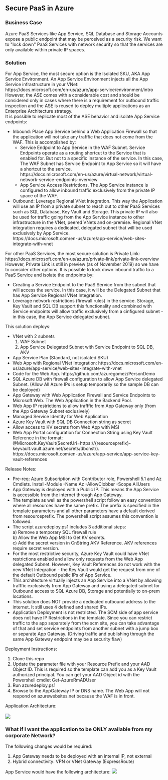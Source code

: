 <h2>Secure PaaS in Azure</h2>
<h3>Business Case</h3>
Azure PaaS Services like App Service, SQL Database and Storage Accounts expose a public endpoint that may be perceived as a security risk.
We want to "lock down" PaaS Services with network security so that the services are only available within private IP spaces.
<h3>Solution</h3>
For App Service, the most secure option is the Isolated SKU, AKA App Service Environment. An App Service Environment injects all the App Service infrastructure in your VNet:<br/>
https://docs.microsoft.com/en-us/azure/app-service/environment/intro<br/>
However, the ASE comes with a considerable cost and should be considered only in cases where there is a requirement for outbound traffic inspection and the ASE is reused to deploy multiple applications as an Enterprise Architecture strategy.<br/>
It is possible to replicate most of the ASE behavior and isolate App Service endpoints:
<ul>
<li>Inbound: Place App Service behind a Web Application Firewall so that the application will not take any trafffic that does not come from the WAF.  This is accomplished by:
    <ul> 
    <li>Service Endpoint to App Service in the WAF Subnet.  Service Endpoints operate as a routing shortcut to the Service that is enabled for. But not to a specific instance of the service. In this case, The WAF Subnet has Service Endpoint to App Service so it will have a shortcut to the service.<br>https://docs.microsoft.com/en-us/azure/virtual-network/virtual-network-service-endpoints-overview
    <li>App Service Access Restrictions.  The App Service instance is configured to allow inbound traffic exclusively from the private IP space of the WAF.
    </ul>
<li>Outbound: Leverage Regional VNet Integration. This way the Application will use an IP from a private subnet to reach out to other PaaS Services such as SQL Database, Key Vault and Storage.  This private IP will also be used for traffic going from the App Service instance to other infrastructure in the VNet, peered VNets and on-premise.  Regional VNet integration requires a dedicated, delegated subnet that will be used exclusively by App Service.<br>
https://docs.microsoft.com/en-us/azure/app-service/web-sites-integrate-with-vnet
</ul>
For other PaaS Services, the most secure solution is Private Link:<br/>
https://docs.microsoft.com/en-us/azure/private-link/private-link-overview<br>
However, Private Link is still in preview (as of November 2019) so we have to consider other options.
It is possible to lock down inbound traffic to a PaaS Service and isolate the endpoints by:
<ul>
<li>Creating a Service Endpoint to the PaaS Service from the subnet that will access the service.  In this case, it will be the Delegated Subnet that has App Service Regional VNet Integration.
<li>Leverage network restrictions (firewall rules) in the service. Storage, Key Vault and SQL DB support this functionality and combined with Service endpoints will allow traffic exclusively from a cinfigured subnet - in this case, the App Service delegated subnet.
</ul>
This solution deploys:
<ul>
<li>VNet with 2 subnets
<ol>
    <li>WAF Subnet 
    <li>App Service Delegated Subnet with Service Endpoint to SQL DB, AKV
</ol>
<li>App Service Plan (Standard, not isolated SKU)
<li>Web App with Regional VNet Integration: https://docs.microsoft.com/en-us/azure/app-service/web-sites-integrate-with-vnet
<li>Code for the Web App. https://github.com/azuregomez/PersonDemo
<li>SQL Azure DB with firewall configuration to allow App Service delegated Subnet. (Allow All Azure IPs is setup temporarily so the sample DB can be deployed)
<li>App Gateway with Web Application Firewall and Service Endpoints to Microsoft.Web. The Web Application in the Backend Pool.
<li>Web App IP restrictions to allow trafffic from App Gateway only (from the App Gateway Subnet exclusively)
<li>Managed Service Identity for Web Application
<li>Azure Key Vault with SQL DB Connection string as secret
<li>Allow access to KV secrets from Web App with MSI
<li>Web App Portal configuration for Connection String using Key Vault Reference in the format: @Microsoft.KeyVault(SecretUri=https://{resourceprefix}-keyvault.vault.azure.net/secrets/dbcnstr). 
https://docs.microsoft.com/en-us/azure/app-service/app-service-key-vault-references
</ul>
Release Notes:
<ul>
<li>Pre-req: Azure Subscription with Contributor role, Powershell 5.1 and Az Cmdlets. Install-Module -Name Az -AllowClobber -Scope AllUsers
<li>App Gateway is deployed with a Public IP. This means the App Service is accessible from the internet through App Gateway.
<li>The template as well as the powershell script follow an easy convention where all resources have the same prefix. The prefix is specified in the template parameters and all other parameters have a default derived from resourceprefix.  The powershell script assumes this convention is followed.
<li>The script azuredeploy.ps1 includes 3 additional steps: <br>a) Remove a temporary SQL firewall rule  <br>b) Allow the Web App MSI to Get KV secrets.<br> c) Add the secret version in CnString AKV Reference. AKV references require secret version.
<li>For the most restrictive security, Azure Key Vault could have VNet restrictions enabled and allow only requests from the Web App delegated Subnet.  However, Key Vault References do not work with the new VNet Integration - the Key Vault would get the request from one of the default Outbound public IPs of App Service.  
<li>This architecture virtually injects an App Service into a VNet by allowing trafffic exclusively from App Gateway and using a delegated subnet for Outbound access to SQL Azure DB, Storage and potentially to on-prem locations. 
<li>This solution does NOT provide a dedicated outbound address to the internet. It still uses 4 defined and shared IPs.
<li>Application Deployment is not restricted. The SCM side of app service does not have IP Restrictions in the template. Since you can restrict traffic to the app separately from the scm site, you can take advantage of that and set service endpoints from another subnet with a jump box or separate App Gateway. (Driving traffic and publishing through the same App Gateway endpoint may be a security flaw)
</ul>
Deployment Instructions:
<ol>
<li>Clone this repo
<li>Update the parameter file with your Resource Prefix and your AAD Object ID.  This is required so the template can add you as a Key Vault authorized principal. You can get your AAD Object id with the Powershell cmdlet Get-AzureRmADUser
<li>Run azuredeploy.ps1
<li>Browse to the AppGateway IP or DNS name. The Web App will not respond on azurewebsites.net because the WAF is in front.
</ol>
Application Architecture:
<br/><br/>
<img src="https://storagegomez.blob.core.windows.net/public/images/securepaas-rvi.png">
<br>
<h3>What if I want the application to be ONLY available from my corporate Network?</h3>
The following changes would be required:
<ol>
<li>App Gateway needs to be deployed with an internal IP, not external
<li>Hybrid connectivity: VPN or VNet Gateway (ExpressRoute)
</ol>
App Service would have the following architecture:
<img src="https://storagegomez.blob.core.windows.net/public/images/injectapp.png">
